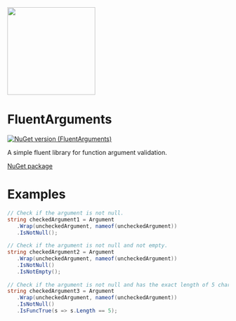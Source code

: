 <img src="https://github.com/onixion/FluentArguments/blob/main/Assets/Icon.png" width="200" height="200">

# FluentArguments
[![NuGet version (FluentArguments)](https://img.shields.io/nuget/v/AlinSpace.FluentArguments.svg?style=flat-square)](https://www.nuget.org/packages/AlinSpace.FluentArguments/)

A simple fluent library for function argument validation.

[NuGet package](https://www.nuget.org/packages/AlinSpace.FluentArguments/)

# Examples

 ```csharp
// Check if the argument is not null.
string checkedArgument1 = Argument
    .Wrap(uncheckedArgument, nameof(uncheckedArgument))
    .IsNotNull();
    
// Check if the argument is not null and not empty.
string checkedArgument2 = Argument
    .Wrap(uncheckedArgument, nameof(uncheckedArgument))
    .IsNotNull()
    .IsNotEmpty();
    
// Check if the argument is not null and has the exact length of 5 characters.
string checkedArgument3 = Argument
    .Wrap(uncheckedArgument, nameof(uncheckedArgument))
    .IsNotNull()
    .IsFuncTrue(s => s.Length == 5);
```
